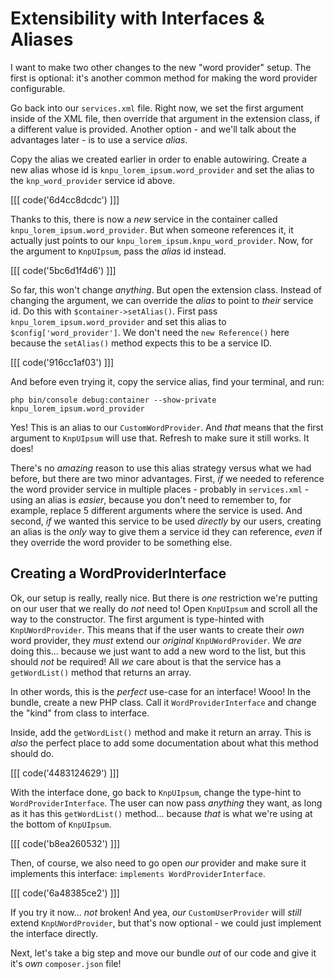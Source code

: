 # Extensibility with Interfaces & Aliases

I want to make two other changes to the new "word provider" setup. The first is
optional: it's another common method for making the word provider configurable.

Go back into our `services.xml` file. Right now, we set the first argument inside
of the XML file, then override that argument in the extension class, if a different
value is provided. Another option - and we'll talk about the advantages later - is
to use a service *alias*.

Copy the alias we created earlier in order to enable autowiring. Create a new alias
whose id is `knpu_lorem_ipsum.word_provider` and set the alias to the
`knp_word_provider` service id above.

[[[ code('6d4cc8dcdc') ]]]

Thanks to this, there is now a *new* service in the container called
`knpu_lorem_ipsum.word_provider`. But when someone references it, it actually
just points to our `knpu_lorem_ipsum.knpu_word_provider`. Now, for the argument
to `KnpUIpsum`, pass the *alias* id instead.

[[[ code('5bc6d1f4d6') ]]]

So far, this won't change *anything*. But open the extension class. Instead of changing
the argument, we can override the *alias* to point to *their* service id. Do this
with `$container->setAlias()`. First pass `knpu_lorem_ipsum.word_provider`
and set this alias to `$config['word_provider']`. We don't need the `new Reference()`
here because the `setAlias()` method expects this to be a service ID.

[[[ code('916cc1af03') ]]]

And before even trying it, copy the service alias, find your terminal, and run:

```terminal
php bin/console debug:container --show-private knpu_lorem_ipsum.word_provider
```

Yes! This is an alias to our `CustomWordProvider`. And *that* means that the
first argument to `KnpUIpsum` will use that. Refresh to make sure it still works.
It does!

There's no *amazing* reason to use this alias strategy versus what we had before,
but there are two minor advantages. First, *if* we needed to reference the word
provider service in multiple places - probably in `services.xml` - using an alias
is *easier*, because you don't need to remember to, for example, replace 5 different
arguments where the service is used. And second, *if* we wanted this service to be
used *directly* by our users, creating an alias is the *only* way to give them a
service id they can reference, *even* if they override the word provider to be something
else.

## Creating a WordProviderInterface

Ok, our setup is really, really nice. But there is *one* restriction we're putting
on our user that we really do *not* need to! Open `KnpUIpsum` and scroll all the
way to the constructor. The first argument is type-hinted with `KnpUWordProvider`.
This means that if the user wants to create their *own* word provider, they *must*
extend our *original* `KnpUWordProvider`. We *are* doing this... because we just
want to add a new word to the list, but this should *not* be required! All *we*
care about is that the service has a `getWordList()` method that returns an array.

In other words, this is the *perfect* use-case for an interface! Wooo! In the bundle,
create a new PHP class. Call it `WordProviderInterface` and change the "kind" from
class to interface.

Inside, add the `getWordList()` method and make it return an array. This is *also*
the perfect place to add some documentation about what this method should do.

[[[ code('4483124629') ]]]

With the interface done, go back to `KnpUIpsum`, change the type-hint to
`WordProviderInterface`. The user can now pass *anything* they want, as long as it
has this `getWordList()` method... because *that* is what we're using at the bottom
of `KnpUIpsum`.

[[[ code('b8ea260532') ]]]

Then, of course, we also need to go open *our* provider and make sure it implements
this interface: `implements WordProviderInterface`.

[[[ code('6a48385ce2') ]]]

If you try it now... *not* broken! And yea, *our* `CustomUserProvider` will *still*
extend `KnpUWordProvider`, but that's now optional - we could just implement the
interface directly.

Next, let's take a big step and move our bundle *out* of our code and give it it's
*own* `composer.json` file!
